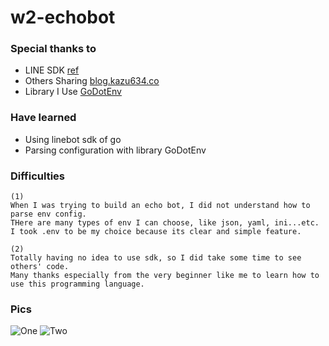 # w2-echobot

### Special thanks to 
- LINE SDK [ref](https://github.com/line/line-bot-sdk-go)
- Others Sharing [blog.kazu634.co](https://blog.kazu634.com/labs/golang/2019-02-23-line-sdk-go/)
- Library I Use [GoDotEnv](https://github.com/joho/godotenv)

### Have learned
- Using linebot sdk of go
- Parsing configuration with library GoDotEnv

### Difficulties
```
(1)
When I was trying to build an echo bot, I did not understand how to parse env config. 
THere are many types of env I can choose, like json, yaml, ini...etc.
I took .env to be my choice because its clear and simple feature.  

(2)
Totally having no idea to use sdk, so I did take some time to see others' code.
Many thanks especially from the very beginner like me to learn how to use this programming language. 
```

### Pics
![One](https://i.imgur.com/gXf1B5g.jpg)
![Two](https://i.imgur.com/aTZw6K0.jpg)
